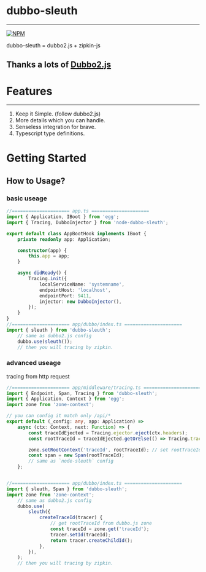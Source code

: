# dubbo-sleuth

---

[![NPM](https://nodei.co/npm/node-dubbo-sleuth.png?downloads=true&downloadRank=true&stars=true)](https://nodei.co/npm/node-dubbo-sleuth)

dubbo-sleuth = dubbo2.js + zipkin-js

## Thanks a lots of [Dubbo2.js](https://github.com/dubbo/dubbo2.js)

# Features

---

1. Keep it Simple. (follow dubbo2.js)
2. More details which you can handle.
3. Senseless integration for brave.
4. Typescript type definitions.


# Getting Started

## How to Usage?

### basic useage

```ts
//===================== app.ts =====================
import { Application, IBoot } from 'egg';
import { Tracing, DubboInjector } from 'node-dubbo-sleuth';

export default class AppBootHook implements IBoot {
    private readonly app: Application;

    constructor(app) {
        this.app = app;
    }

    async didReady() {
        Tracing.init({
            localServiceName: 'systemname',
            endpointHost: 'localhost',
            endpointPort: 9411,
            injector: new DubboInjector(),
        });
    }
}
//===================== app/dubbo/index.ts =====================
import { sleuth } from 'dubbo-sleuth';
    // same as dubbo2.js config
    dubbo.use(sleuth());
    // then you will tracing by zipkin. 
```

### advanced useage

tracing from http request

```ts
//===================== app/middleware/tracing.ts =====================
import { Endpoint, Span, Tracing } from 'dubbo-sleuth';
import { Application, Context } from 'egg';
import zone from 'zone-context';

// you can config it match only /api/*
export default (_config: any, app: Application) =>
    async (ctx: Context, next: Function) => {
        const traceIdEjected = Tracing.ejector.eject(ctx.headers);
        const rootTraceId = traceIdEjected.getOrElse(() => Tracing.tracer.createRootId()); // get TraceId from Http Headers

        zone.setRootContext('traceId', rootTraceId); // set rootTraceId into dubbo.js zone
        const span = new Span(rootTraceId);
        // same as `node-sleuth` config
    };


//===================== app/dubbo/index.ts =====================
import { sleuth, Span } from 'dubbo-sleuth';
import zone from 'zone-context';
    // same as dubbo2.js config
    dubbo.use(
        sleuth({
            createTraceId(tracer) {
                // get rootTraceId from dubbo.js zone
                const traceId = zone.get('traceId');
                tracer.setId(traceId);
                return tracer.createChildId();
            },
        }),
    );
    // then you will tracing by zipkin. 
```
